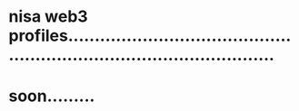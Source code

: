 # nisa web3 profiles............................................................................................
# soon.........
